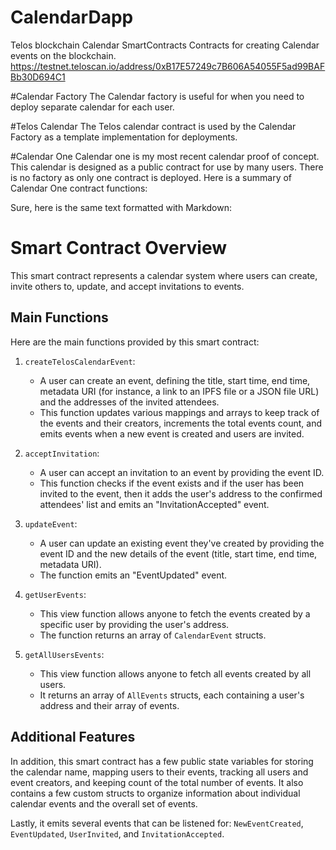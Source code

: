 # CalendarDapp
Telos blockchain Calendar SmartContracts
Contracts for creating Calendar events on the blockchain. 
https://testnet.teloscan.io/address/0xB17E57249c7B606A54055F5ad99BAFBb30D694C1

#Calendar Factory
The Calendar factory is useful for when you need to deploy separate calendar for each user.

#Telos Calendar
The Telos calendar contract is used by the Calendar Factory as a template implementation for deployments. 

#Calendar One
Calendar one is my most recent calendar proof of concept. This calendar is designed as a public contract for use by many users. There is no factory as only one contract is deployed. Here is a summary of Calendar One contract functions:

Sure, here is the same text formatted with Markdown:

# Smart Contract Overview

This smart contract represents a calendar system where users can create, invite others to, update, and accept invitations to events.

## Main Functions

Here are the main functions provided by this smart contract:

1. `createTelosCalendarEvent`: 
   * A user can create an event, defining the title, start time, end time, metadata URI (for instance, a link to an IPFS file or a JSON file URL) and the addresses of the invited attendees. 
   * This function updates various mappings and arrays to keep track of the events and their creators, increments the total events count, and emits events when a new event is created and users are invited.

2. `acceptInvitation`: 
   * A user can accept an invitation to an event by providing the event ID. 
   * This function checks if the event exists and if the user has been invited to the event, then it adds the user's address to the confirmed attendees' list and emits an "InvitationAccepted" event.

3. `updateEvent`: 
   * A user can update an existing event they've created by providing the event ID and the new details of the event (title, start time, end time, metadata URI). 
   * The function emits an "EventUpdated" event.

4. `getUserEvents`: 
   * This view function allows anyone to fetch the events created by a specific user by providing the user's address. 
   * The function returns an array of `CalendarEvent` structs.

5. `getAllUsersEvents`: 
   * This view function allows anyone to fetch all events created by all users. 
   * It returns an array of `AllEvents` structs, each containing a user's address and their array of events.

## Additional Features

In addition, this smart contract has a few public state variables for storing the calendar name, mapping users to their events, tracking all users and event creators, and keeping count of the total number of events. It also contains a few custom structs to organize information about individual calendar events and the overall set of events.

Lastly, it emits several events that can be listened for: `NewEventCreated`, `EventUpdated`, `UserInvited`, and `InvitationAccepted`.

